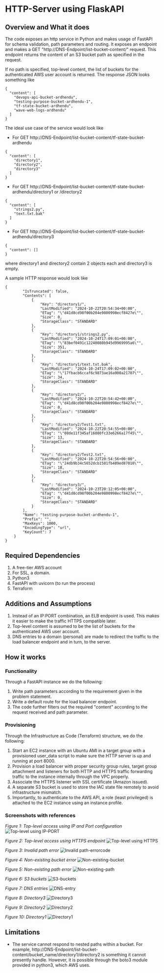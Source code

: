 # HTTP-Server using FlaskAPI

## Overview and What it does
The code exposes an http service in Python and makes usage of FastAPI for schema validation, path parameters and routing. It exposes an endpoint and makes a GET "http://DNS-Endpoint/list-bucket-content/<path>" request. This endpoint returns the content of an S3 bucket path as specified in the request. 


If no path is specified, top-level content, the list of buckets for the authenticated AWS user account is returned. The response JSON looks something like
```
{
  "content": [
    "devops-api-bucket-ardhendu",
    "testing-purpose-bucket-ardhendu-1",
    "tf-state-bucket-ardhendu",
    "wave-web-logs-ardhendu"
  ]
}
```
The ideal use case of the service would look like

* For GET http://DNS-Endpoint/list-bucket-content/tf-state-bucket-ardhendu
```
{
  "content": [
    "directory1",
    "directory2",
    "directory3"
  ]
}
```

* For GET http://DNS-Endpoint/list-bucket-content/tf-state-bucket-ardhendu/directory1 or /directory2
```
{
  "content": [
    "strings2.py",
    "text.txt.bak"
  ]
}
```

* For GET http://DNS-Endpoint/list-bucket-content/tf-state-bucket-ardhendu/directory3
```
{
  "content": []
}
```
where directory1 and directory2 contain 2 objects each and directory3 is empty.

A sample HTTP response would look like 

```
{
        "IsTruncated": false,
        "Contents": [
            {
                "Key": "directory1/",
                "LastModified": "2024-10-22T20:54:34+00:00",
                "ETag": "\"d41d8cd98f00b204e9800998ecf8427e\"",
                "Size": 0,
                "StorageClass": "STANDARD"
            },
            {
                "Key": "directory1/strings2.py",
                "LastModified": "2024-10-24T17:09:01+00:00",
                "ETag": "\"83bef0491c12240080b945d9969995a6\"",
                "Size": 351,
                "StorageClass": "STANDARD"
            },
            {
                "Key": "directory1/text.txt.bak",
                "LastModified": "2024-10-24T17:09:02+00:00",
                "ETag": "\"17fbacb6ccaf6c9873ae16a900a21707\"",
                "Size": 34,
                "StorageClass": "STANDARD"
            },
            {
                "Key": "directory2/",
                "LastModified": "2024-10-22T20:54:42+00:00",
                "ETag": "\"d41d8cd98f00b204e9800998ecf8427e\"",
                "Size": 0,
                "StorageClass": "STANDARD"
            },
            {
                "Key": "directory2/Test1.txt",
                "LastModified": "2024-10-22T20:54:55+00:00",
                "ETag": "\"08de11f345af16080fc33e6266a17f45\"",
                "Size": 13,
                "StorageClass": "STANDARD"
            },
            {
                "Key": "directory2/Test2.txt",
                "LastModified": "2024-10-22T20:54:56+00:00",
                "ETag": "\"24db9b34c5652dcb1581fb489ed87010\"",
                "Size": 18,
                "StorageClass": "STANDARD"
            },
            {
                "Key": "directory3/",
                "LastModified": "2024-10-23T20:12:05+00:00",
                "ETag": "\"d41d8cd98f00b204e9800998ecf8427e\"",
                "Size": 0,
                "StorageClass": "STANDARD"
            }
        ],
        "Name": "testing-purpose-bucket-ardhendu-1",
        "Prefix": "",
        "MaxKeys": 1000,
        "EncodingType": "url",
        "KeyCount": 7
    }
}
```


## Required Dependencies

1. A free-tier AWS account
2. For SSL, a domain.
3. Python3 
4. FastAPI with uvicorn (to run the process)
5. Terraform

## Additions and Assumptions
1. Instead of an IP:PORT combination, an ELB endpoint is used. This makes it easier to make the traffic HTTPS compatible later.
2. Top-level content is assumed to be the list of buckets for the authenticated AWS user account.
3. DNS entries to a domain (personal) are made to redirect the traffic to the load balancer endpoint and in turn, to the server.

## How it works

### Functionality
Through a FastAPI instance we do the following:
1. Write path parameters according to the requirement given in the problem statement.
2. Write a default route for the load balancer endpoint.
3. The code further filters out the required "content" according to the request received and path parameter.

### Provisioning
Through the Infrastructure as Code (Terraform) structure, we do the following:
1. Start an EC2 instance with an Ubuntu AMI in a target group with a provisioned user_data script to make sure the HTTP server is up and running at port 8000.
2. Provision a load balancer with proper security group rules, target group attachment and listeners for both HTTP and HTTPS traffic forwarding traffic to the instance internally through the VPC properly.
3. Associate the HTTPS listener with SSL certificate (Amazon issued).
4. A separate S3 bucket is used to store the IAC state file remotely to avoid infrastructure mismatch.
5. Importantly, to authenticate to the AWS API, a role (least privileged) is attached to the EC2 instance using an instance profile.

### Screenshots with references

*Figure 1: Top-level access using IP and Port configuration*
![Top-level using IP-PORT](./IP-PORT-toplevel.png)

*Figure 2: Top-level access using HTTPS endpoint*
![Top-level using HTTPS](./HTTPS-toplevel.png)

*Figure 3: Invalid path error*
![Invalid path-errorcode](./Invalid-path-errorcode-initial.png)

*Figure 4: Non-existing bucket error*
![Non-existing-bucket](./Non-existing-bucket.png)

*Figure 5: Non-existing path error*
![Non-existing-path](./Non-existing-path.png)

*Figure 6: S3 buckets*
![S3-buckets](./S3-buckets.png)

*Figure 7: DNS entries*
![DNS-entry](./DNS-entry.png)

*Figure 8: Directory3*
![Directory3](./directory3.png)

*Figure 9: Directory2*
![Directory2](./directory2.png)

*Figure 10: Directory1*
![Directory1](./directory1.png)

## Limitations
* The service cannot respond to nested paths within a bucket. For example, http://DNS-Endpoint/list-bucket-content/bucket_name/directory1/directory2 is something it cannot presently handle. However, it is possible through the boto3 module provided in python3, which AWS uses.
